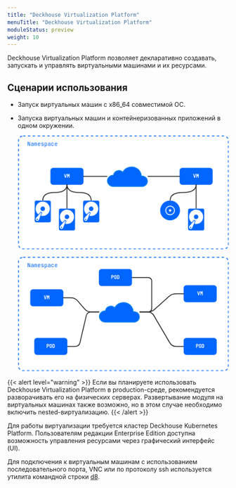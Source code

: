 ```yaml
---
title: "Deckhouse Virtualization Platform"
menuTitle: "Deckhouse Virtualization Platform"
moduleStatus: preview
weight: 10
---
```



Deckhouse Virtualization Platform позволяет декларативно создавать, запускать и управлять виртуальными машинами и их ресурсами.

## Сценарии использования

- Запуск виртуальных машин с x86_64 совместимой ОС.
- Запуска виртуальных машин и контейнеризованных приложений в одном окружении.

  ![](./images/cases-vms.ru.png)

  ![](./images/cases-pods-and-vms.ru.png)

{{< alert level="warning" >}}
Если вы планируете использовать Deckhouse Virtualization Platform в production-среде, рекомендуется разворачивать его на физических серверах. Развертывание модуля на виртуальных машинах также возможно, но в этом случае необходимо включить nested-виртуализацию.
{{< /alert >}}

Для работы виртуализации требуется кластер Deckhouse Kubernetes Platform. Пользователям редакции Enterprise Edition доступна возможность управления ресурсами через графический интерфейс (UI).

Для подключения к виртуальным машинам с использованием последовательного порта, VNC или по протоколу ssh используется утилита командной строки [d8](https://deckhouse.ru/documentation/v1/deckhouse-cli/).
